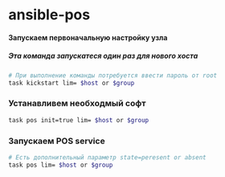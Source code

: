 # ansible-pos

#### Запускаем первоначальную настройку узла
##### *Эта команда запускатеся один раз для нового хоста*

```bash
# При выполнение команды потребуется ввести пароль от root
task kickstart lim= $host or $group
```

### Устанавливем необходмый софт

```bash
task pos init=true lim= $host or $group
```

### Запускаем POS service

```bash
# Есть дополнительный параметр state=peresent or absent
task pos lim= $host or $group
```